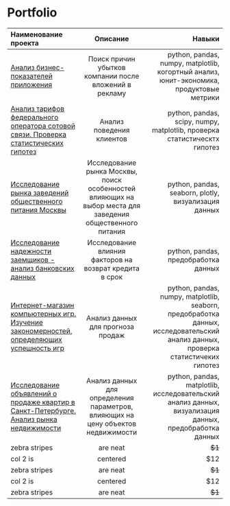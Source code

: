 # Portfolio
| Наименование проекта                       | Описание        | Навыки        |
|:-------------                              |:---------------:| -------------:|
| [Анализ бизнес-показателей приложения](https://github.com/zagirovaaa/Portfolio/tree/main/Анализ%20бизнес-показателей%20приложения)     | Поиск причин убытков компании после вложений в рекламу |python, pandas, numpy, matplotlib, когортный анализ, юнит-экономика, продуктовые метрики |
| [Анализ тарифов федерального оператора сотовой связи. Проверка статистических гипотез](https://github.com/zagirovaaa/Portfolio/blob/main/Анализ%20данных%20сотового%20оператора/readme.md)    | Анализ поведения клиентов        |  python, pandas, scipy, numpy, matplotlib, проверка статистическтх гипотез  |
| [Исследование рынка заведений общественного питания Москвы](https://github.com/zagirovaaa/Portfolio/blob/main/Выбор%20места%20для%20общепита/readme.md) | Исследование рынка Москвы, поиск особенностей влияющих на выбор места для заведения общественного питания | python, pandas, seaborn, plotly, визуализация данных |
| [Исследование надежности заемщиков - анализ банковских данных](https://github.com/zagirovaaa/Portfolio/blob/main/Исследование%20надежности%20заемщиков/readme.md)      | Исследование влияния факторов на возврат кредита в срок |python, pandas, предобработка данных   |
| [Интернет-магазин компьютерных игр. Изучение закономерностей, определяющих успешность игр](https://github.com/zagirovaaa/Portfolio/blob/main/Интернет-магазин%20игр/readme.md) |Анализ данных для прогноза продаж       | python, pandas, numpy, matplotlib, seaborn, предобработка данных, исследовательский анализ данных, проверка статистичеких гипотез |
| [Исследование объявлений о продаже квартир в Санкт-Петербурге. Анализ рынка недвижимости](https://github.com/zagirovaaa/Portfolio/blob/main/Исследование%20объявлений%20о%20продаже%20квартир/readme.md)     | Анализ данных для определения параметров, влияющих на цену объектов недвижимости     | python, pandas, matplotlib, исследовательский анализ данных, визуализация данных, предобработка данных |
| zebra stripes | are neat        |        ~~$1~~ |
| col 2 is      | centered        |         $12   |
| zebra stripes | are neat        |        ~~$1~~ |
| col 2 is      | centered        |         $12   |
| zebra stripes | are neat        |        ~~$1~~ |
